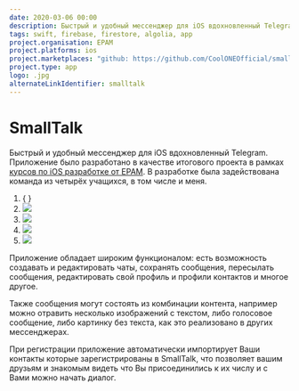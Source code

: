 ```yaml
---
date: 2020-03-06 00:00
description: Быстрый и удобный мессенджер для iOS вдохновленный Telegram. Приложение было разработано в качестве итогового проекта в рамках курсов по iOS разработке от EPAM. В разработке была задействована команда из четырёх учащихся, в том числе и меня.
tags: swift, firebase, firestore, algolia, app
project.organisation: EPAM
project.platforms: ios
project.marketplaces: "github: https://github.com/CoolONEOfficial/smalltalk_messenger"
project.type: app
logo: .jpg
alternateLinkIdentifier: smalltalk
---
```

# SmallTalk

Быстрый и удобный мессенджер для iOS вдохновленный Telegram. Приложение было разработано в качестве итогового проекта в рамках [курсов по iOS разработке от EPAM](/events/ios-course). В разработке была задействована команда из четырёх учащихся, в том числе и меня.

1. { }
2. ![ ](2_400x400.jpg)
3. ![ ](4_400x400.jpg)
4. ![ ](1_400x400.jpg)
5. ![ ](3_400x400.jpg)

Приложение обладает широким функционалом: есть возможность создавать и редактировать чаты, сохранять сообщения, пересылать сообщения, редактировать свой профиль и профили контактов и многое другое. 

Также сообщения могут состоять из комбинации контента, например можно отравить несколько изображений с текстом, либо голосовое сообщение, либо картинку без текста, как это реализовано в других мессенджерах.

При регистрации приложение автоматически импортирует Ваши контакты которые зарегистрированы в SmallTalk, что позволяет вашим друзьям и знакомым видеть что Вы присоединились к их числу и с Вами можно начать диалог.
